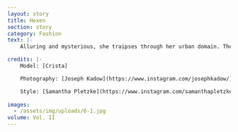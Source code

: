 ```yaml
---
layout: story
title: Hexen
section: story
category: Fashion
text: |- 
    Alluring and mysterious, she traipses through her urban domain. The enchantress moves through Joseph Kadow’s camera, composed in dusky lighting and glossy textures. Face obstructed, out-of-frame, or turned away, she could be anyone. Under cover of the city, this specter of wickedness could be inside each one of us.

credits: |-
    Model: [Crista]

    Photography: [Joseph Kadow](https://www.instagram.com/josephkadow/)

    Style: [Samantha Pletzke](https://www.instagram.com/samanthapletzke/)
    
images:
  - /assets/img/uploads/6-1.jpg
volume: Vol. II
---
```

